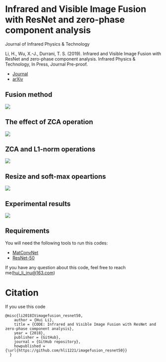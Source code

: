 # Infrared and Visible Image Fusion with ResNet and zero-phase component analysis

Journal of Infrared Physics & Technology

Li, H., Wu, X.-J., Durrani, T. S. (2019). Infrared and Visible Image Fusion with ResNet and zero-phase component analysis. Infrared Physics & Technology, In Press, Journal Pre-proof.

- [Journal](https://www.sciencedirect.com/science/article/pii/S1350449519301525) 
- [arXiv](https://arxiv.org/abs/1806.07119)

## Fusion method
![](https://github.com/hli1221/imagefusion_resnet50/blob/master/figures/framework.png)

## The effect of ZCA operation
![](https://github.com/hli1221/imagefusion_resnet50/blob/master/figures/zca_operation.png)

## ZCA and L1-norm operations
![](https://github.com/hli1221/imagefusion_resnet50/blob/master/figures/zca_l1norm.png)

## Resize and soft-max opeartions
![](https://github.com/hli1221/imagefusion_resnet50/blob/master/figures/soft_max.png)


## Experimental results
![](https://github.com/hli1221/imagefusion_resnet50/blob/master/figures/results.png)

## Requirements
You will need the following tools to run this codes:
- [MatConvNet](http://www.vlfeat.org/matconvnet/)
- [ResNet-50](http://www.vlfeat.org/matconvnet/pretrained/)


If you have any question about this code, feel free to reach me(hui_li_jnu@163.com) 

# Citation
If you use this code
```
@misc{li2018IVimagefusion_resnet50,
    author = {Hui Li},
    title = {CODE: Infrared and Visible Image Fusion with ResNet and zero-phase component analysis},
    year = {2018},
    publisher = {GitHub},
    journal = {GitHub repository},
    howpublished = {\url{https://github.com/hli1221/imagefusion_resnet50}}
  }
```
